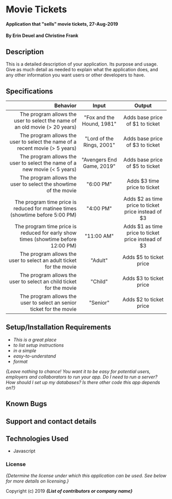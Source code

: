 # Movie Tickets

#### Application that "sells" movie tickets, 27-Aug-2019

#### By Erin Deuel and Christine Frank

## Description

This is a detailed description of your application. Its purpose and usage.  Give as much detail as needed to explain what the application does, and any other information you want users or other developers to have.

## Specifications

| Behavior | Input | Output|
|----------:|:------:|:-------:|
| The program allows the user to select the name of an old movie (> 20 years)| "Fox and the Hound, 1981" | Adds base price of $1 to ticket |
| The program allows the user to select the name of a recent movie (> 5 years)| "Lord of the Rings, 2001" | Adds base price of $3 to ticket |
| The program allows the user to select the name of a new movie (< 5 years)| "Avengers End Game, 2019" | Adds base price of $5 to ticket |
| The program allows the user to select the showtime of the movie | "6:00 PM" | Adds $3 time price to ticket |
| The program time price is reduced for matinee times (showtime before 5:00 PM) | "4:00 PM" | Adds $2 as time price to ticket price instead of $3 |
| The program time price is reduced for early show times (showtime before 12:00 PM) | "11:00 AM" | Adds $1 as time price to ticket price instead of $3 |
| The program allows the user to select an adult ticket for the movie | "Adult" | Adds $5 to ticket price |
| The program allows the user to select an child ticket for the movie | "Child" | Adds $3 to ticket price |
| The program allows the user to select an senior ticket for the movie | "Senior" | Adds $2 to ticket price |

## Setup/Installation Requirements

* _This is a great place_
* _to list setup instructions_
* _in a simple_
* _easy-to-understand_
* _format_

_{Leave nothing to chance! You want it to be easy for potential users, employers and collaborators to run your app. Do I need to run a server? How should I set up my databases? Is there other code this app depends on?}_

## Known Bugs


## Support and contact details


## Technologies Used

* Javascript

### License

*{Determine the license under which this application can be used.  See below for more details on licensing.}*

Copyright (c) 2019 **_{List of contributors or company name}_**
